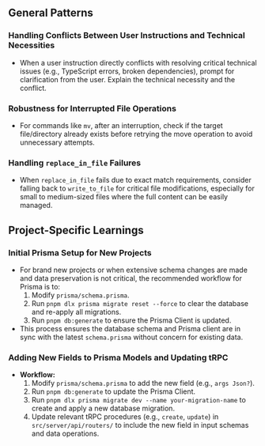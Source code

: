 ## General Patterns

### Handling Conflicts Between User Instructions and Technical Necessities

- When a user instruction directly conflicts with resolving critical technical issues (e.g., TypeScript errors, broken dependencies), prompt for clarification from the user. Explain the technical necessity and the conflict.

### Robustness for Interrupted File Operations

- For commands like `mv`, after an interruption, check if the target file/directory already exists before retrying the move operation to avoid unnecessary attempts.

### Handling `replace_in_file` Failures

- When `replace_in_file` fails due to exact match requirements, consider falling back to `write_to_file` for critical file modifications, especially for small to medium-sized files where the full content can be easily managed.

## Project-Specific Learnings

### Initial Prisma Setup for New Projects

- For brand new projects or when extensive schema changes are made and data preservation is not critical, the recommended workflow for Prisma is to:
  1.  Modify `prisma/schema.prisma`.
  2.  Run `pnpm dlx prisma migrate reset --force` to clear the database and re-apply all migrations.
  3.  Run `pnpm db:generate` to ensure the Prisma Client is updated.
- This process ensures the database schema and Prisma client are in sync with the latest `schema.prisma` without concern for existing data.

### Adding New Fields to Prisma Models and Updating tRPC

- **Workflow:**
  1.  Modify `prisma/schema.prisma` to add the new field (e.g., `args Json?`).
  2.  Run `pnpm db:generate` to update the Prisma Client.
  3.  Run `pnpm dlx prisma migrate dev --name your-migration-name` to create and apply a new database migration.
  4.  Update relevant tRPC procedures (e.g., `create`, `update`) in `src/server/api/routers/` to include the new field in input schemas and data operations.
